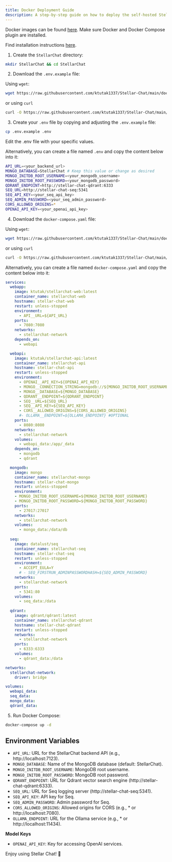 ```yaml
---
title: Docker Deployment Guide
description: A step-by-step guide on how to deploy the self-hosted Stellar Chat application using Docker containers. Follow our detailed instructions for containerizing your application, setting up the Docker environment, and deploying it to your preferred hosting environment.
---
```


Docker images can be found [here](https://hub.docker.com/u/ktutak). Make sure Docker and Docker Compose plugin are installed. 

Find installation instructions [here](https://docs.docker.com/engine/install/).

1. Create the `StellarChat` directory:

```bash
mkdir StellarChat && cd StellarChat
```

2. Download the `.env.example` file:

Using `wget`:

```bash
wget https://raw.githubusercontent.com/ktutak1337/Stellar-Chat/main/docker/.env.example
```

or using `curl`

```bash
curl -O https://raw.githubusercontent.com/ktutak1337/Stellar-Chat/main/docker/.env.example
```

3. Create your `.env` file by copying and adjusting the `.env.example` file:

```bash
cp .env.example .env
```

Edit the .env file with your specific values.

Alternatively, you can create a file named `.env` and copy the content below into it:

```bash
API_URL=<your_backend_url>  
MONGO_DATABASE=StellarChat # Keep this value or change as desired
MONGO_INITDB_ROOT_USERNAME=<your_mongodb_username>
MONGO_INITDB_ROOT_PASSWORD=<your_mongodb_password>
QDRANT_ENDPOINT=http://stellar-chat-qdrant:6333
SEQ_URL=http://stellar-chat-seq:5341
SEQ_API_KEY=<your_seq_api_key>
SEQ_ADMIN_PASSWORD=<your_seq_admin_password>
CORS_ALLOWED_ORIGINS=*
OPENAI_API_KEY=<your_openai_api_key>
```

4. Download the `docker-compose.yaml` file:

Using `wget`:

```bash
wget https://raw.githubusercontent.com/ktutak1337/Stellar-Chat/main/docker/docker-compose.yaml
```

or using `curl`

```bash
curl -O https://raw.githubusercontent.com/ktutak1337/Stellar-Chat/main/docker/docker-compose.yaml
```

Alternatively, you can create a file named `docker-compose.yaml` and copy the content below into it:

```yaml
services:
  webapp:
    image: ktutak/stellarchat-web:latest
    container_name: stellarchat-web
    hostname: stellar-chat-web
    restart: unless-stopped
    environment:
      - API__URL=${API_URL}
    ports:
      - 7080:7080
    networks:
      - stellarchat-network
    depends_on:
      - webapi

  webapi:
    image: ktutak/stellarchat-api:latest
    container_name: stellarchat-api
    hostname: stellar-chat-api
    restart: unless-stopped
    environment:
      - OPENAI__API_KEY=${OPENAI_API_KEY}
      - MONGO__CONNECTION_STRING=mongodb://${MONGO_INITDB_ROOT_USERNAME}:${MONGO_INITDB_ROOT_PASSWORD}@stellar-chat-mongo:27017
      - MONGO__DATABASE=${MONGO_DATABASE}
      - QDRANT__ENDPOINT=${QDRANT_ENDPOINT}
      - SEQ__URL=${SEQ_URL}
      - SEQ__API_KEY=${SEQ_API_KEY}
      - CORS__ALLOWED_ORIGINS=${CORS_ALLOWED_ORIGINS}
      #- OLLAMA__ENDPOINT=${OLLAMA_ENDPOINT} #OPTIONAL
    ports:
      - 8080:8080
    networks:
      - stellarchat-network
    volumes:
      - webapi_data:/app/_data
    depends_on:
      - mongodb
      - qdrant

  mongodb:
    image: mongo
    container_name: stellarchat-mongo
    hostname: stellar-chat-mongo
    restart: unless-stopped
    environment:
    - MONGO_INITDB_ROOT_USERNAME=${MONGO_INITDB_ROOT_USERNAME}
    - MONGO_INITDB_ROOT_PASSWORD=${MONGO_INITDB_ROOT_PASSWORD}     
    ports:
      - 27017:27017
    networks:
      - stellarchat-network
    volumes:
      - mongo_data:/data/db
  
  seq:
    image: datalust/seq 
    container_name: stellarchat-seq
    hostname: stellar-chat-seq
    restart: unless-stopped
    environment:
      - ACCEPT_EULA=Y
      # - SEQ_FIRSTRUN_ADMINPASSWORDHASH=${SEQ_ADMIN_PASSWORD}
    networks:
      - stellarchat-network
    ports:
      - 5341:80
    volumes:
      - seq_data:/data
  
  qdrant:
    image: qdrant/qdrant:latest
    container_name: stellarchat-qdrant
    hostname: stellar-chat-qdrant
    restart: unless-stopped
    networks:
      - stellarchat-network
    ports:
      - 6333:6333
    volumes:
      - qdrant_data:/data

networks:
  stellarchat-network:
    driver: bridge

volumes:
  webapi_data:
  seq_data:
  mongo_data:
  qdrant_data:

```

5. Run Docker Compose:

```bash
docker-compose up -d
```

## Environment Variables

- `API_URL`: URL for the StellarChat backend API (e.g., http://localhost:7123).
- `MONGO_DATABASE`: Name of the MongoDB database (default: StellarChat).
- `MONGO_INITDB_ROOT_USERNAME`: MongoDB root username.
- `MONGO_INITDB_ROOT_PASSWORD`: MongoDB root password.
- `QDRANT_ENDPOINT`: URL for Qdrant vector search engine (http://stellar-chat-qdrant:6333).
- `SEQ_URL`: URL for Seq logging server (http://stellar-chat-seq:5341).
- `SEQ_API_KEY`: API key for Seq.
- `SEQ_ADMIN_PASSWORD`: Admin password for Seq.
- `CORS_ALLOWED_ORIGINS`: Allowed origins for CORS (e.g., * or http://localhost:7080).
- `OLLAMA_ENDPOINT`: URL for the Ollama service (e.g., * or http://localhost:11434).

**Model Keys**
- `OPENAI_API_KEY`: Key for accessing OpenAI services.

Enjoy using Stellar Chat! 🚀